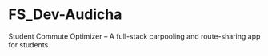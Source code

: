 # FS_Dev-Audicha
Student Commute Optimizer – A full-stack carpooling and route-sharing app for students.
